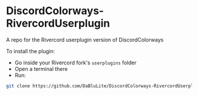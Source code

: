 # DiscordColorways-RivercordUserplugin
A repo for the Rivercord userplugin version of DiscordColorways

To install the plugin:
* Go inside your Rivercord fork's `userplugins` folder
* Open a terminal there
* Run:
```bash
git clone https://github.com/DaBluLite/DiscordColorways-RivercordUserplugin.git discordColorways
```
